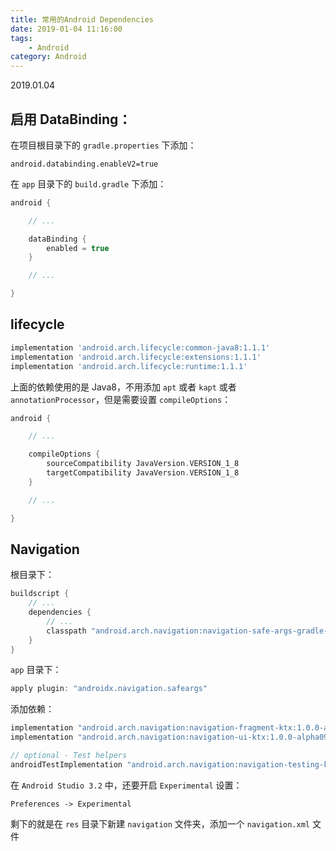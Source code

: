 ```yaml
---
title: 常用的Android Dependencies
date: 2019-01-04 11:16:00
tags: 
    - Android
category: Android
---
```


2019.01.04

## 启用 DataBinding：

在项目根目录下的 `gradle.properties` 下添加：

```
android.databinding.enableV2=true
```

在 `app` 目录下的 `build.gradle` 下添加：

``` gradle
android {

    // ...

    dataBinding {
        enabled = true
    }

    // ...

}
```

## lifecycle

``` gradle
implementation 'android.arch.lifecycle:common-java8:1.1.1'
implementation 'android.arch.lifecycle:extensions:1.1.1'
implementation 'android.arch.lifecycle:runtime:1.1.1'
```

上面的依赖使用的是 Java8，不用添加 `apt` 或者 `kapt` 或者 `annotationProcessor`，但是需要设置 `compileOptions`：

``` gradle
android {

    // ...

    compileOptions {
        sourceCompatibility JavaVersion.VERSION_1_8
        targetCompatibility JavaVersion.VERSION_1_8
    }

    // ...

}
```

## Navigation

根目录下：

``` gradle
buildscript {
    // ...
    dependencies {
        // ...
        classpath "android.arch.navigation:navigation-safe-args-gradle-plugin:1.0.0-alpha09"
    }
}
```

`app` 目录下：

``` gradle
apply plugin: "androidx.navigation.safeargs"
```

添加依赖：

``` gradle
implementation "android.arch.navigation:navigation-fragment-ktx:1.0.0-alpha09" // use -ktx for Kotlin
implementation "android.arch.navigation:navigation-ui-ktx:1.0.0-alpha09" // use -ktx for Kotlin

// optional - Test helpers
androidTestImplementation "android.arch.navigation:navigation-testing-ktx:1.0.0-alpha06" // use -ktx for Kotlin
```

在 `Android Studio 3.2` 中，还要开启 `Experimental` 设置：

```
Preferences -> Experimental
```

剩下的就是在 `res` 目录下新建 `navigation` 文件夹，添加一个 `navigation.xml` 文件
